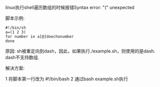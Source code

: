 linux执行shell遍历数组的时候报错Syntax error: "(" unexpected

脚本示例:
```
#!/bin/sh 
a=(1 2 3) 
for number in a[@]doechonumber 
done 
```

原因:
sh被重定向到dash，因此，如果执行./example.sh，则使用的是dash.
dash不支持数组.

解决方案:

1 将脚本第一行改为 #!/bin/bash
2 通过bash example.sh执行